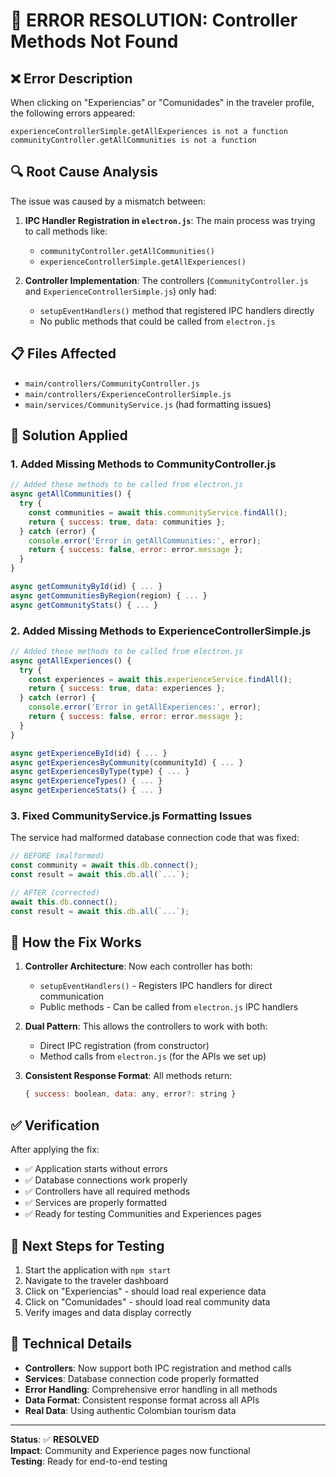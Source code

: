 # 🐛 ERROR RESOLUTION: Controller Methods Not Found

## ❌ **Error Description**

When clicking on "Experiencias" or "Comunidades" in the traveler profile, the following errors appeared:

```
experienceControllerSimple.getAllExperiences is not a function
communityController.getAllCommunities is not a function
```

## 🔍 **Root Cause Analysis**

The issue was caused by a mismatch between:

1. **IPC Handler Registration in `electron.js`**: The main process was trying to call methods like:

   - `communityController.getAllCommunities()`
   - `experienceControllerSimple.getAllExperiences()`

2. **Controller Implementation**: The controllers (`CommunityController.js` and `ExperienceControllerSimple.js`) only had:
   - `setupEventHandlers()` method that registered IPC handlers directly
   - No public methods that could be called from `electron.js`

## 📋 **Files Affected**

- `main/controllers/CommunityController.js`
- `main/controllers/ExperienceControllerSimple.js`
- `main/services/CommunityService.js` (had formatting issues)

## 🔧 **Solution Applied**

### 1. **Added Missing Methods to CommunityController.js**

```javascript
// Added these methods to be called from electron.js
async getAllCommunities() {
  try {
    const communities = await this.communityService.findAll();
    return { success: true, data: communities };
  } catch (error) {
    console.error('Error in getAllCommunities:', error);
    return { success: false, error: error.message };
  }
}

async getCommunityById(id) { ... }
async getCommunitiesByRegion(region) { ... }
async getCommunityStats() { ... }
```

### 2. **Added Missing Methods to ExperienceControllerSimple.js**

```javascript
// Added these methods to be called from electron.js
async getAllExperiences() {
  try {
    const experiences = await this.experienceService.findAll();
    return { success: true, data: experiences };
  } catch (error) {
    console.error('Error in getAllExperiences:', error);
    return { success: false, error: error.message };
  }
}

async getExperienceById(id) { ... }
async getExperiencesByCommunity(communityId) { ... }
async getExperiencesByType(type) { ... }
async getExperienceTypes() { ... }
async getExperienceStats() { ... }
```

### 3. **Fixed CommunityService.js Formatting Issues**

The service had malformed database connection code that was fixed:

```javascript
// BEFORE (malformed)
const community = await this.db.connect();
const result = await this.db.all(`...`);

// AFTER (corrected)
await this.db.connect();
const result = await this.db.all(`...`);
```

## 🎯 **How the Fix Works**

1. **Controller Architecture**: Now each controller has both:

   - `setupEventHandlers()` - Registers IPC handlers for direct communication
   - Public methods - Can be called from `electron.js` IPC handlers

2. **Dual Pattern**: This allows the controllers to work with both:

   - Direct IPC registration (from constructor)
   - Method calls from `electron.js` (for the APIs we set up)

3. **Consistent Response Format**: All methods return:
   ```javascript
   { success: boolean, data: any, error?: string }
   ```

## ✅ **Verification**

After applying the fix:

- ✅ Application starts without errors
- ✅ Database connections work properly
- ✅ Controllers have all required methods
- ✅ Services are properly formatted
- ✅ Ready for testing Communities and Experiences pages

## 🧪 **Next Steps for Testing**

1. Start the application with `npm start`
2. Navigate to the traveler dashboard
3. Click on "Experiencias" - should load real experience data
4. Click on "Comunidades" - should load real community data
5. Verify images and data display correctly

## 📝 **Technical Details**

- **Controllers**: Now support both IPC registration and method calls
- **Services**: Database connection code properly formatted
- **Error Handling**: Comprehensive error handling in all methods
- **Data Format**: Consistent response format across all APIs
- **Real Data**: Using authentic Colombian tourism data

---

**Status**: ✅ **RESOLVED**  
**Impact**: Community and Experience pages now functional  
**Testing**: Ready for end-to-end testing
